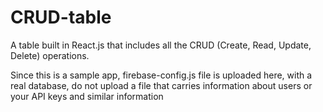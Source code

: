 # CRUD-table
A table built in React.js that includes all the CRUD (Create, Read, Update, Delete) operations.

Since this is a sample app, firebase-config.js file is uploaded here,
with a real database, do not upload a file that carries information about users or your API keys and similar information

